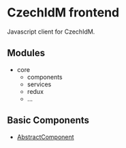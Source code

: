 # CzechIdM frontend

Javascript client for CzechIdM.

## Modules
* core
  * components
  * services
  * redux
  * ...

## Basic Components

* [AbstractComponent](../src/components/basic/AbstractComponent/README.md)
